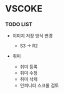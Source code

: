# VSCOKE

### TODO LIST

- 이미지 저장 방식 변경
  - S3 -> R2
- 취미

  - 취미 등록
  - 취미 수정
  - 취미 삭제
  - 인피니티 스크롤 검토
